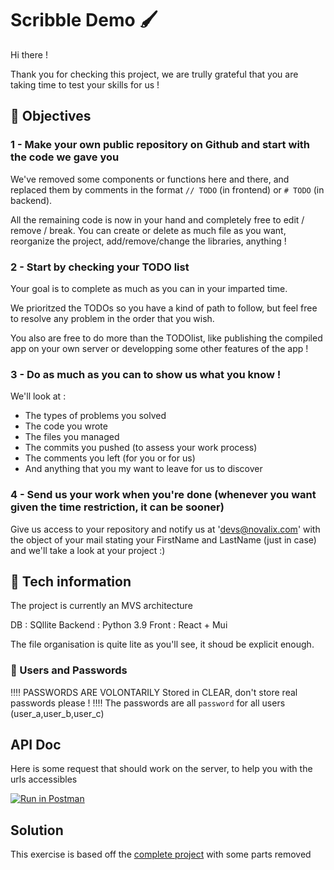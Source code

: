 # Scribble Demo 🖌

Hi there ! 

Thank you for checking this project, we are trully grateful that you are taking time to test your skills for us ! 

## 🎯 Objectives

### 1 - Make your own public repository on Github and start with the code we gave you

We've removed some components or functions here and there, and replaced them by comments in the format `// TODO` (in frontend) or `# TODO` (in backend).

All the remaining code is now in your hand and completely free to edit / remove / break. You can create or delete as much file as you want, reorganize the project, add/remove/change the libraries, anything ! 

### 2 - Start by checking your TODO list

Your goal is to complete as much as you can in your imparted time. 

We prioritzed the TODOs so you have a kind of path to follow, but feel free to resolve any problem in the order that you wish. 

You also are free to do more than the TODOlist, like publishing the compiled app on your own server or developping some other features of the app !


### 3 - Do as much as you can to show us what you know ! 

We'll look at :
- The types of problems you solved
- The code you wrote
- The files you managed
- The commits you pushed (to assess your work process)
- The comments you left (for you or for us)
- And anything that you my want to leave for us to discover

### 4 - Send us your work when you're done (whenever you want given the time restriction, it can be sooner)

Give us access to your repository and notify us at 'devs@novalix.com' with the object of your mail stating your FirstName and LastName (just in case) and we'll take a look at your project :) 

## 🔨 Tech information

The project is currently an MVS architecture

DB : SQllite
Backend : Python 3.9
Front : React + Mui

The file organisation is quite lite as you'll see, it shoud be explicit enough.

### 🔑 Users and Passwords 

‼‼ PASSWORDS ARE VOLONTARILY Stored in CLEAR, don't store real passwords please ! ‼‼ 
The passwords are all `password` for all users (user_a,user_b,user_c)

## API Doc

Here is some request that should work on the server, to help you with the urls accessibles


[![Run in Postman](https://run.pstmn.io/button.svg)](https://app.getpostman.com/run-collection/ea00f414721a65b1d68d)

## Solution 

This exercise is based off the [complete project](https://github.com/novalixofficial/scribble-demo) with some parts removed
